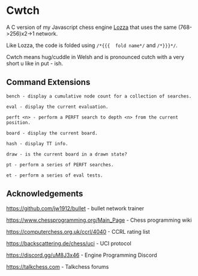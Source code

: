 # Cwtch
A C version of my Javascript chess engine [Lozza](https://github.com/op12no2/lozza) that uses the same (768->256)x2->1 network.

Like Lozza, the code is folded using ```/*{{{  fold name*/``` and ```/*}}}*/```.

Cwtch means hug/cuddle in Welsh and is pronounced cutch with a very short u like in put - ish.

## Command Extensions

```
bench - display a cumulative node count for a collection of searches.

eval - display the current evaluation.

perft <n> - perform a PERFT search to depth <n> from the current position.

board - display the current board.

hash - display TT info.

draw - is the current board in a drawn state?

pt - perform a series of PERFT searches.

et - perform a series of eval tests.
```

## Acknowledgements

https://github.com/jw1912/bullet - bullet network trainer

https://www.chessprogramming.org/Main_Page - Chess programming wiki

https://computerchess.org.uk/ccrl/4040 - CCRL rating list

https://backscattering.de/chess/uci - UCI protocol

https://discord.gg/uM8J3x46 - Engine Programming Discord

https://talkchess.com - Talkchess forums
